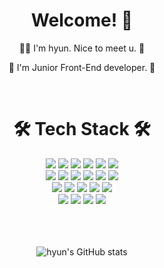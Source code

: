 <!-- ### 안녕하세요. 프론트엔드 개발자 손현호입니다. 👋👋👋 -->

<!--
**arthyun/arthyun** is a ✨ _special_ ✨ repository because its `README.md` (this file) appears on your GitHub profile.
Here are some ideas to get you started:
- 🔭 I’m currently working on ...
- 🌱 I’m currently learning ...
- 👯 I’m looking to collaborate on ...
- 🤔 I’m looking for help with ...
- 💬 Ask me about ...
- 📫 How to reach me: ...
- 😄 Pronouns: ...
- ⚡ Fun fact: ...
-->
<!-- [![Hits](https://hits.seeyoufarm.com/api/count/incr/badge.svg?url=https%3A%2F%2Fgithub.com%2Farthyun&count_bg=%23A300DA&title_bg=%235B5B5B&icon=&icon_color=%23E7E7E7&title=hits&edge_flat=true)](https://github.com/arthyun) -->

<div align='center'>
<h1>Welcome! 🤗</h1>
<p>🙋‍♂️ I'm hyun. Nice to meet u. 🙋‍</p>
<p>💪 I'm Junior Front-End developer. 💪</p>
<!-- <p>🌱 I'm growing everyday. 🌱</p> -->
<br>

   <h1>🛠 Tech Stack 🛠</h1>
   <div>
     <img src="https://img.shields.io/badge/NEXT-000000?style=flat-square&logo=Next.js&logoColor=white"/>
     <img src="https://img.shields.io/badge/REACT-61DAFB?style=flat-square&logo=React&logoColor=black"/>
     <img src="https://img.shields.io/badge/REACTQUERY-FF4154?style=flat-square&logo=ReactQuery&logoColor=white"/>
     <img src="https://img.shields.io/badge/RECOIL-000000?style=flat-square&logo=Recoil&logoColor=white"/>
     <img src="https://img.shields.io/badge/REDUX-764ABC?style=flat-square&logo=Redux&logoColor=white"/>
     <img src="https://img.shields.io/badge/VITE-5f3384?style=flat-square&logo=Vite&logoColor=white"/><br/>
     <img src="https://img.shields.io/badge/Styled_components-27215e?style=flat-square&logo=Styledcomponents&logoColor=white"/>
     <img src="https://img.shields.io/badge/SASS-CC6699?style=flat-square&logo=Sass&logoColor=white"/>
     <img src="https://img.shields.io/badge/JAVASCRIPT-F7DF1E?style=flat-square&logo=Javascript&logoColor=black"/>
     <img src="https://img.shields.io/badge/TYPESCRIPT-3178C6?style=flat-square&logo=Typescript&logoColor=white"/>
     <img src="https://img.shields.io/badge/EXPRESS-68A063?style=flat-square&logo=Express&logoColor=white"/>
     <img src="https://img.shields.io/badge/JSON-000000?style=flat-square&logo=Json&logoColor=white"/><br/>
     <img src="https://img.shields.io/badge/PHP-777BB4?style=flat-square&logo=Php&logoColor=white"/>
     <img src="https://img.shields.io/badge/MYSQL-4479A1?style=flat-square&logo=Mysql&logoColor=white"/>
     <img src="https://img.shields.io/badge/MONGODB-008000?style=flat-square&logo=Mongodb&logoColor=white"/>
     <img src="https://img.shields.io/badge/FIREBASE-FF9A00?style=flat-square&logo=Firebase&logoColor=white"/>
     <img src="https://img.shields.io/badge/MUI-002984?style=flat-square&logo=Mui&logoColor=white"/><br/>
     <img src="https://img.shields.io/badge/HOMEBREW-897b66?style=flat-square&logo=Homebrew&logoColor=white"/>
     <img src="https://img.shields.io/badge/POSTMAN-ef5b25?style=flat-square&logo=Postman&logoColor=white"/>
     <img src="https://img.shields.io/badge/GIT-F05032?style=flat-square&logo=Git&logoColor=white"/>
     <img src="https://img.shields.io/badge/GITHUB-181717?style=flat-square&logo=Github&logoColor=white"/>
      
<!---
     <img src="https://img.shields.io/badge/JQUERY-0769AD?style=flat-square&logo=Jquery&logoColor=white"/>
     <img src="https://img.shields.io/badge/HTML5-E34F26?style=flat-square&logo=Html5&logoColor=white"/>
     <img src="https://img.shields.io/badge/CSS3-1572B6?style=flat-square&logo=Css3&logoColor=white"/>
     <img src="https://img.shields.io/badge/NEXT-181717?style=flat-square&logo=Next.js&logoColor=white"/>
     <img src="https://img.shields.io/badge/VUE-4FC08D?style=flat-square&logo=Vue.js&logoColor=white"/>
     <img src="https://img.shields.io/badge/LESS-1D365D?style=flat-square&logo=Less&logoColor=white"/>
     <img src="https://img.shields.io/badge/BOOTSTRAP-7952B3?style=flat-square&logo=Bootstrap&logoColor=white"/>
     <img src="https://img.shields.io/badge/WORDPRESS-21759B?style=flat-square&logo=Wordpress&logoColor=white"/>
     <img src="https://img.shields.io/badge/PHOTOSHOP-31A8FF?style=flat-square&logo=Adobephotoshop&logoColor=white"/>
     <img src="https://img.shields.io/badge/ILLUSTRATOR-FF9A00?style=flat-square&logo=Adobeillustrator&logoColor=white"/>
     <img src="https://img.shields.io/badge/INDESIGN-FF3366?style=flat-square&logo=Adobeindesign&logoColor=white"/>
     <img src="https://img.shields.io/badge/PREMIEREPRO-9999FF?style=flat-square&logo=Adobepremierepro&logoColor=white"/> -->
   </div><br>
  
<!--    <h1>💻 Operating System Available 💻</h1>
   <div>
     <img src="https://img.shields.io/badge/WINDOWS-0078D6?style=flat-square&logo=Windows&logoColor=white"/>
     <img src="https://img.shields.io/badge/MAC-000000?style=flat-square&logo=Macos&logoColor=white"/>
   </div> -->
   <br>
   <br>
   
<!--    <h1>📧 Contact 📧</h1>
   <div>
      <a href='mailto:heun3316@naver.com'>📌 heun3316@naver.com</a>
   </div><br> -->

   
   ![hyun's GitHub stats](https://github-readme-stats.vercel.app/api?username=arthyun&show_icons=true&theme=tokyonight)
   
</div>

